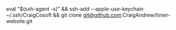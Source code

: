 eval "$(ssh-agent -s)" && ssh-add --apple-use-keychain ~/.ssh/CraigCosoft && git clone git@github.com:CraigAndrew/timer-website.git